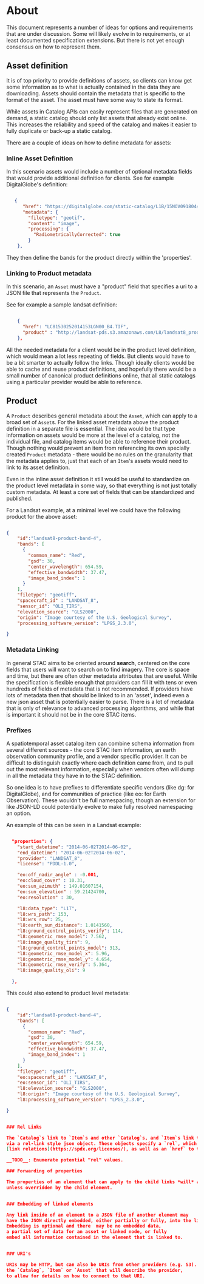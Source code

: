 # About

This document represents a number of ideas for options and requirements that are under discussion.
Some will likely evolve in to requirements, or at least documented specification extensions. But there
is not yet enough consensus on how to represent them.


## Asset definition

It is of top priority to provide definitions of assets, so clients can know get some information as to 
what is actually contained in the data they are downloading. Assets should contain the metadata that is 
specific to the format of the asset. The asset must have some way to state its format. 

While assets in Catalog APIs can easily represent files that are generated on demand, a static
catalog should only list assets that already exist online. This increases the reliability and speed
of the catalog and makes it easier to fully duplicate or back-up a static catalog.


 There are a couple of ideas on how to define metadata for assets:

### Inline Asset Definition

In this scenario assets would include a number of optional metadata fields that would provide additional
definition for clients. See for example DigitalGlobe's definition:

```json

   {	
      "href": "https://digitalglobe.com/static-catalog/L1B/15NOV09180446-M1BS-056823192010_01_P002.TIF",
      "metadata": {
        "filetype": "geotif",
        "content": "image",
        "processing": {
          "RadiometricallyCorrected": true
        }
    },

 ```

 They then define the bands for the product directly within the 'properties'.

### Linking to Product metadata

In this scenario, an `Asset` must have a "product" field that specifies a uri to a JSON file that represents the `Product`.

See for example a sample landsat definition:

```json

    {
      "href": "LC81530252014153LGN00_B4.TIF",
      "product" : "http://landsat-pds.s3.amazonaws.com/L8/landsat8_product-band-4.json",
    },

```

All the needed metadata for a client would be in the product level definition, which would mean a lot less
repeating of fields. But clients would have to be a bit smarter to actually follow the links. Though ideally
clients would be able to cache and reuse product definitions, and hopefully there would be a small number
of canonical product definitions online, that all static catalogs using a particular provider would be
able to reference.


## Product

A `Product` describes general metadata about the `Asset`, which can apply to a broad set of `Asset`s. For the 
linked asset metadata above the product definition in a separate file is essential. The idea would be that
type information on assets would be more at the level of a catalog, not the individual file, and catalog
items would be able to reference their product. Though nothing would prevent an item from referencing its
own specially created `Product` metadata - there would be no rules on the granularity that the metadata applies 
to, just that each of an `Item`'s assets would need to link to its asset definition.

Even in the inline asset definition it still would be useful to standardize on the product level metadata in 
some way, so that everything is not just totally custom metadata. At least a core set of fields that can 
be standardized and published.

For a Landsat example, at a minimal level we could have the following product for the above asset:

```json

{
	"id":"landsat8-product-band-4", 
    "bands": [
      {
        "common_name": "Red",
        "gsd": 30,
        "center_wavelength": 654.59,
        "effective_bandwidth": 37.47,
        "image_band_index": 1
      }
    ],
    "filetype": "geotiff",
    "spacecraft_id" : "LANDSAT_8",
    "sensor_id": "OLI_TIRS",
    "elevation_source": "GLS2000",
    "origin": "Image courtesy of the U.S. Geological Survey",
    "processing_software_version": "LPGS_2.3.0",

}

```

### Metadata Linking

In general STAC aims to be oriented around **search**, centered on the core fields that users will want to search on to find imagery.
The core is space and time, but there are often other metadata attributes that are useful. While the specification is flexible enough that
providers can fill it with tens or even hundreds of fields of metadata that is not recommended. If providers have lots of metadata then 
that should be linked to in an 'asset', indeed even a new json asset that is potentially easier to parse. There is a lot of metadata that
is only of relevance to advanced processing algorithms, and while that is important it should not be in the core STAC items.


### Prefixes

A spatiotemporal asset catalog item can combine schema information from several different sources - the core STAC item information, 
an earth observation community profile, and a vendor specific provider. It can be difficult to distinguish exactly where each definition
came from, and to pull out the most relevant information, especially when vendors often will dump in all the metadata they have in to the
STAC definition. 

So one idea is to have prefixes to differentiate specific vendors (like dg: for DigitalGlobe), and for communities of practice (like eo: for Earth 
Observation). These wouldn't be full namespacing, though an extension for like JSON-LD could potentially evolve to make fully resolved namespacing
an option. 

An example of this can be seen in a Landsat example:

```json

  "properties": {
    "start_datetime": "2014-06-02T2014-06-02",
    "end_datetime": "2014-06-02T2014-06-02",
    "provider": "LANDSAT_8",
    "license": "PDDL-1.0",

    "eo:off_nadir_angle" : -0.001,
    "eo:cloud_cover" : 10.31,
    "eo:sun_azimuth" : 149.01607154,
    "eo:sun_elevation" : 59.21424700,
    "eo:resolution" : 30,

    "l8:data_type": "L1T",
    "l8:wrs_path": 153,
    "l8:wrs_row": 25,
    "l8:earth_sun_distance": 1.0141560,
    "l8:ground_control_points_verify": 114,
    "l8:geometric_rmse_model": 7.562,
    "l8:image_quality_tirs": 9,
    "l8:ground_control_points_model": 313,
    "l8:geometric_rmse_model_x": 5.96,
    "l8:geometric_rmse_model_y": 4.654,
    "l8:geometric_rmse_verify": 5.364,
    "l8:image_quality_oli": 9

  },

```

This could also extend to product level metadata:

```json

{
	"id":"landsat8-product-band-4", 
    "bands": [
      {
        "common_name": "Red",
        "gsd": 30,
        "center_wavelength": 654.59,
        "effective_bandwidth": 37.47,
        "image_band_index": 1
      }
    ],
    "filetype": "geotiff",
    "eo:spacecraft_id" : "LANDSAT_8",
    "eo:sensor_id": "OLI_TIRS",
    "l8:elevation_source": "GLS2000",
    "l8:origin": "Image courtesy of the U.S. Geological Survey",
    "l8:processing_software_version": "LPGS_2.3.0",

}


### Rel Links

The `Catalog`s link to `Item`s and other `Catalog`s, and `Item`s link to `Asset`s and other `Item`s,
via a rel-link style json object. These objects specify a `rel`, which represents
[link relations](https://spdx.org/licenses/), as well as an `href` to the linked element.

__TODO__: Enumerate potential "rel" values.

### Forwarding of properties

The properties of an element that can apply to the child links *will* apply,
unless overridden by the child element.


### Embedding of linked elements

Any link inside of an element to a JSON file of another element may
have the JSON directly embedded, either partially or fully, into the link object's body.
Embedding is optional and there  may be no embedded data,
a partial set of data for an asset or linked node, or fully
embed all information contained in the element that is linked to.


### URI's

URIs may be HTTP, but can also be URIs from other providers (e.g. S3). There will be metadata from
the `Catalog`, `Item` or `Asset` that will describe the provider,
to allow for details on how to connect to that URI.

